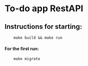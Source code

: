 # To-do app RestAPI

## Instructions for starting:
        make build && make run

#### For the first run:
        make migrate